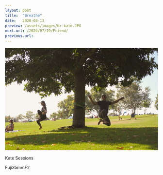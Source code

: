 ```yaml
---
layout: post
title:  "Breathe"
date:   2020-08-13
preview: /assets/images/br-kate.JPG
next.url: /2020/07/19/Friend/
previous.url:
---
```


![picture](/assets/images/br-kateBig.JPG)

Kate Sessions

Fuji35mmF2
